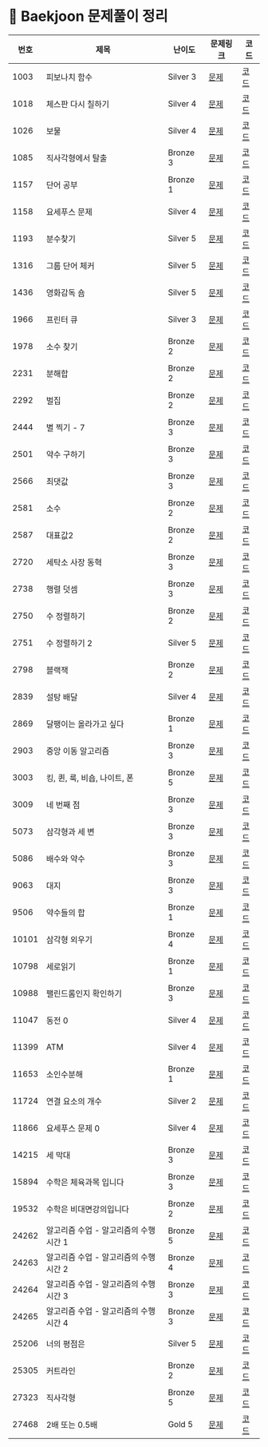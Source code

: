 # 📘 Baekjoon 문제풀이 정리

| 번호 | 제목 | 난이도 | 문제링크 | 코드 |
|------|------|--------|-----------|------|
| 1003 | 피보나치 함수 | Silver 3 | [문제](https://www.acmicpc.net/problem/1003) | [코드](./Silver/1003.cpp) |
| 1018 | 체스판 다시 칠하기 | Silver 4 | [문제](https://www.acmicpc.net/problem/1018) | [코드](./Silver/1018.cpp) |
| 1026 | 보물 | Silver 4 | [문제](https://www.acmicpc.net/problem/1026) | [코드](./Silver/1026.cpp) |
| 1085 | 직사각형에서 탈출 | Bronze 3 | [문제](https://www.acmicpc.net/problem/1085) | [코드](./Bronze/1085.cpp) |
| 1157 | 단어 공부 | Bronze 1 | [문제](https://www.acmicpc.net/problem/1157) | [코드](./Bronze/1157.cpp) |
| 1158 | 요세푸스 문제 | Silver 4 | [문제](https://www.acmicpc.net/problem/1158) | [코드](./Silver/1158.cpp) |
| 1193 | 분수찾기 | Silver 5 | [문제](https://www.acmicpc.net/problem/1193) | [코드](./Silver/1193.cpp) |
| 1316 | 그룹 단어 체커 | Silver 5 | [문제](https://www.acmicpc.net/problem/1316) | [코드](./Silver/1316.cpp) |
| 1436 | 영화감독 숌 | Silver 5 | [문제](https://www.acmicpc.net/problem/1436) | [코드](./Silver/1436.cpp) |
| 1966 | 프린터 큐 | Silver 3 | [문제](https://www.acmicpc.net/problem/1966) | [코드](./Silver/1966.cpp) |
| 1978 | 소수 찾기 | Bronze 2 | [문제](https://www.acmicpc.net/problem/1978) | [코드](./Bronze/1978.cpp) |
| 2231 | 분해합 | Bronze 2 | [문제](https://www.acmicpc.net/problem/2231) | [코드](./Bronze/2231.cpp) |
| 2292 | 벌집 | Bronze 2 | [문제](https://www.acmicpc.net/problem/2292) | [코드](./Bronze/2292.cpp) |
| 2444 | 별 찍기 - 7 | Bronze 3 | [문제](https://www.acmicpc.net/problem/2444) | [코드](./Bronze/2444.cpp) |
| 2501 | 약수 구하기 | Bronze 3 | [문제](https://www.acmicpc.net/problem/2501) | [코드](./Bronze/2501.cpp) |
| 2566 | 최댓값 | Bronze 3 | [문제](https://www.acmicpc.net/problem/2566) | [코드](./Bronze/2566.cpp) |
| 2581 | 소수 | Bronze 2 | [문제](https://www.acmicpc.net/problem/2581) | [코드](./Bronze/2581.cpp) |
| 2587 | 대표값2 | Bronze 2 | [문제](https://www.acmicpc.net/problem/2587) | [코드](./Bronze/2587.cpp) |
| 2720 | 세탁소 사장 동혁 | Bronze 3 | [문제](https://www.acmicpc.net/problem/2720) | [코드](./Bronze/2720.cpp) |
| 2738 | 행렬 덧셈 | Bronze 3 | [문제](https://www.acmicpc.net/problem/2738) | [코드](./Bronze/2738.cpp) |
| 2750 | 수 정렬하기 | Bronze 2 | [문제](https://www.acmicpc.net/problem/2750) | [코드](./Bronze/2750.cpp) |
| 2751 | 수 정렬하기 2 | Silver 5 | [문제](https://www.acmicpc.net/problem/2751) | [코드](./Silver/2751.cpp) |
| 2798 | 블랙잭 | Bronze 2 | [문제](https://www.acmicpc.net/problem/2798) | [코드](./Bronze/2798.cpp) |
| 2839 | 설탕 배달 | Silver 4 | [문제](https://www.acmicpc.net/problem/2839) | [코드](./Silver/2839.cpp) |
| 2869 | 달팽이는 올라가고 싶다 | Bronze 1 | [문제](https://www.acmicpc.net/problem/2869) | [코드](./Bronze/2869.cpp) |
| 2903 | 중앙 이동 알고리즘 | Bronze 3 | [문제](https://www.acmicpc.net/problem/2903) | [코드](./Bronze/2903.cpp) |
| 3003 | 킹, 퀸, 룩, 비숍, 나이트, 폰 | Bronze 5 | [문제](https://www.acmicpc.net/problem/3003) | [코드](./Bronze/3003.cpp) |
| 3009 | 네 번째 점 | Bronze 3 | [문제](https://www.acmicpc.net/problem/3009) | [코드](./Bronze/3009.cpp) |
| 5073 | 삼각형과 세 변 | Bronze 3 | [문제](https://www.acmicpc.net/problem/5073) | [코드](./Bronze/5073.cpp) |
| 5086 | 배수와 약수 | Bronze 3 | [문제](https://www.acmicpc.net/problem/5086) | [코드](./Bronze/5086.cpp) |
| 9063 | 대지 | Bronze 3 | [문제](https://www.acmicpc.net/problem/9063) | [코드](./Bronze/9063.cpp) |
| 9506 | 약수들의 합 | Bronze 1 | [문제](https://www.acmicpc.net/problem/9506) | [코드](./Bronze/9506.cpp) |
| 10101 | 삼각형 외우기 | Bronze 4 | [문제](https://www.acmicpc.net/problem/10101) | [코드](./Bronze/10101.cpp) |
| 10798 | 세로읽기 | Bronze 1 | [문제](https://www.acmicpc.net/problem/10798) | [코드](./Bronze/10798.cpp) |
| 10988 | 팰린드롬인지 확인하기 | Bronze 3 | [문제](https://www.acmicpc.net/problem/10988) | [코드](./Bronze/10988.cpp) |
| 11047 | 동전 0 | Silver 4 | [문제](https://www.acmicpc.net/problem/11047) | [코드](./Silver/11047.cpp) |
| 11399 | ATM | Silver 4 | [문제](https://www.acmicpc.net/problem/11399) | [코드](./Silver/11399.cpp) |
| 11653 | 소인수분해 | Bronze 1 | [문제](https://www.acmicpc.net/problem/11653) | [코드](./Bronze/11653.cpp) |
| 11724 | 연결 요소의 개수 | Silver 2 | [문제](https://www.acmicpc.net/problem/11724) | [코드](./Silver/11724.cpp) |
| 11866 | 요세푸스 문제 0 | Silver 4 | [문제](https://www.acmicpc.net/problem/11866) | [코드](./Silver/11866.cpp) |
| 14215 | 세 막대 | Bronze 3 | [문제](https://www.acmicpc.net/problem/14215) | [코드](./Bronze/14215.cpp) |
| 15894 | 수학은 체육과목 입니다 | Bronze 3 | [문제](https://www.acmicpc.net/problem/15894) | [코드](./Bronze/15894.cpp) |
| 19532 | 수학은 비대면강의입니다 | Bronze 2 | [문제](https://www.acmicpc.net/problem/19532) | [코드](./Bronze/19532.cpp) |
| 24262 | 알고리즘 수업 - 알고리즘의 수행 시간 1 | Bronze 5 | [문제](https://www.acmicpc.net/problem/24262) | [코드](./Bronze/24262.cpp) |
| 24263 | 알고리즘 수업 - 알고리즘의 수행 시간 2 | Bronze 4 | [문제](https://www.acmicpc.net/problem/24263) | [코드](./Bronze/24263.cpp) |
| 24264 | 알고리즘 수업 - 알고리즘의 수행 시간 3 | Bronze 3 | [문제](https://www.acmicpc.net/problem/24264) | [코드](./Bronze/24264.cpp) |
| 24265 | 알고리즘 수업 - 알고리즘의 수행 시간 4 | Bronze 3 | [문제](https://www.acmicpc.net/problem/24265) | [코드](./Bronze/24265.cpp) |
| 25206 | 너의 평점은 | Silver 5 | [문제](https://www.acmicpc.net/problem/25206) | [코드](./Silver/25206.cpp) |
| 25305 | 커트라인 | Bronze 2 | [문제](https://www.acmicpc.net/problem/25305) | [코드](./Bronze/25305.cpp) |
| 27323 | 직사각형 | Bronze 5 | [문제](https://www.acmicpc.net/problem/27323) | [코드](./Bronze/27323.cpp) |
| 27468 | 2배 또는 0.5배 | Gold 5 | [문제](https://www.acmicpc.net/problem/27468) | [코드](./Gold/27468.cpp) |
